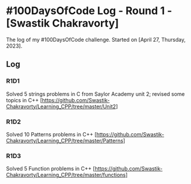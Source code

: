 # #100DaysOfCode Log - Round 1 - [Swastik Chakravorty]

The log of my #100DaysOfCode challenge. Started on [April 27, Thursday, 2023].

## Log

### R1D1 
Solved 5 strings problems in C from Saylor Academy unit 2; revised some topics in C++ [https://github.com/Swastik-Chakravorty/Learning_CPP/tree/master/Unit2]

### R1D2 
Solved 10 Patterns problems in C++ [https://github.com/Swastik-Chakravorty/Learning_CPP/tree/master/Patterns]

### R1D3 
Solved 5 Function problems in C++ [https://github.com/Swastik-Chakravorty/Learning_CPP/tree/master/functions]
